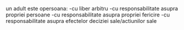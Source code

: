 un adult este opersoana:
-cu liber arbitru
-cu responsabilitate asupra propriei persoane
-cu responsabilitate asupra propriei fericire
-cu responsabilitate asupra efectelor deciziei sale/actiunilor sale
